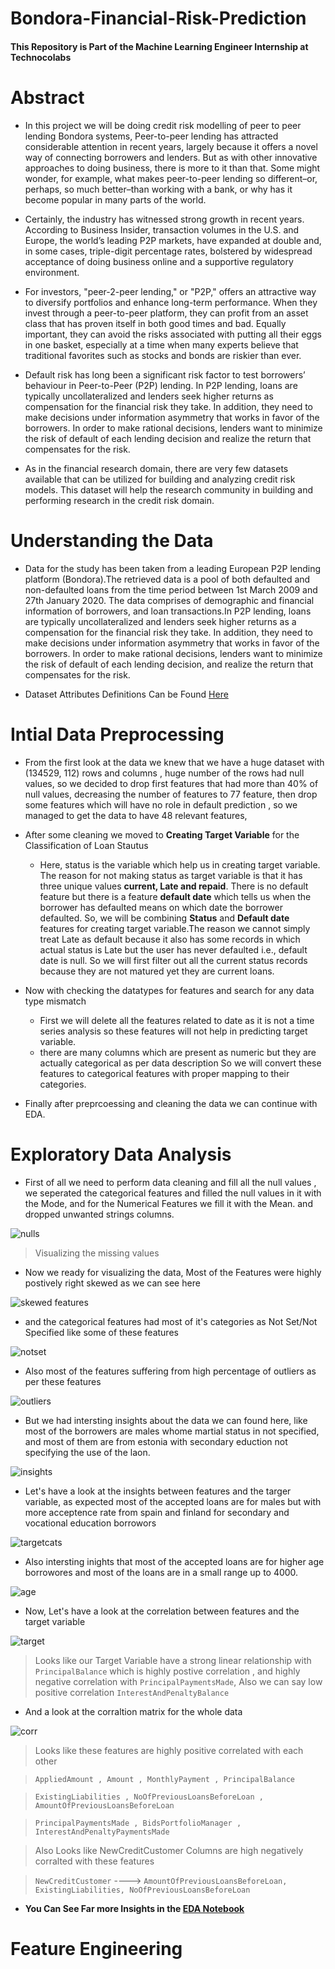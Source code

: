 # **Bondora-Financial-Risk-Prediction**

#### This Repository is Part of the Machine Learning Engineer Internship at Technocolabs

# **Abstract**
- In this project we will be doing credit risk modelling of peer to peer lending Bondora systems, Peer-to-peer lending has attracted considerable attention in recent years, largely because it offers a novel way of connecting borrowers and lenders. But as with other innovative approaches to doing business, there is more to it than that. Some might wonder, for example, what makes peer-to-peer lending so different–or, perhaps, so much better–than working with a bank, or why has it become popular in many parts of the world.

- Certainly, the industry has witnessed strong growth in recent years. According to Business Insider, transaction volumes in the U.S. and Europe, the world’s leading P2P markets, have expanded at double and, in some cases, triple-digit percentage rates, bolstered by widespread acceptance of doing business online and a supportive regulatory environment.

- For investors, "peer-2-peer lending," or "P2P," offers an attractive way to diversify portfolios and enhance long-term performance. When they invest through a peer-to-peer platform, they can profit from an asset class that has proven itself in both good times and bad. Equally important, they can avoid the risks associated with putting all their eggs in one basket, especially at a time when many experts believe that traditional favorites such as stocks and bonds are riskier than ever.

- Default risk has long been a significant risk factor to test borrowers’ behaviour in Peer-to-Peer (P2P) lending. In P2P lending, loans are typically uncollateralized and lenders seek higher returns as compensation for the financial risk they take. In addition, they need to make decisions under information asymmetry that works in favor of the borrowers. In order to make rational decisions, lenders want to minimize the risk of default of each lending decision and realize the return that compensates for the risk.

- As in the financial research domain, there are very few datasets available that can be utilized for building and analyzing credit risk models. This dataset will help the research community in building and performing research in the credit risk domain.


# **Understanding the Data**
- Data for the study has been taken from a leading European P2P lending platform (Bondora).The retrieved data is a pool of both defaulted and non-defaulted loans from the time period between 1st March 2009 and 27th January 2020. The data comprises of demographic and financial information of borrowers, and loan transactions.In P2P lending, loans are typically uncollateralized and lenders seek higher returns as a compensation for the financial risk they take. In addition, they need to make decisions under information asymmetry that works in favor of the borrowers. In order to make rational decisions, lenders want to minimize the risk of default of each lending decision, and realize the return that compensates for the risk.

- Dataset Attributes Definitions Can be Found [Here](https://github.com/abduulrahmankhalid/Bondora-Financial-Risk-Prediction/blob/main/Attributes_Definitions.ipynb)

# **Intial Data Preprocessing**
- From the first look at the data we knew that we have a huge dataset with (134529, 112) rows and columns , huge number of the rows had null values, so we decided to drop first features that had more than 40% of null values, decreasing the number of features to 77 feature, then drop some features which will have no role in default prediction , so we managed to get the data to have 48 relevant features,

- After some cleaning we moved to  **Creating Target Variable** for the Classification of Loan Stautus

  - Here, status is the variable which help us in creating target variable. The reason for not making status as target variable is that it has three unique values **current, Late and repaid**. There is no default feature but there is a feature **default date** which tells us when the borrower has defaulted means on which date the borrower defaulted. So, we will be combining **Status** and **Default date** features for creating target variable.The reason we cannot simply treat Late as default because it also has some records in which actual status is Late but the user has never defaulted i.e., default date is null.
So we will first filter out all the current status records because they are not matured yet they are current loans. 

- Now with checking the datatypes for features and search for any data type mismatch
  - First we will delete all the features related to date as it is not a time series analysis so these features will not help in predicting target variable.
  -  there are many columns which are present as numeric but they are actually categorical as per data description So we will convert these features to categorical features with proper mapping to their categories.
   
- Finally after preprcoessing and cleaning the data we can continue with EDA.

# **Exploratory Data Analysis**
- First of all we need to perform data cleaning and fill all the null values , we seperated the categorical features and filled the null values in it with the Mode, and for the Numerical Features we fill it with the Mean. and dropped unwanted strings columns.

![nulls](https://user-images.githubusercontent.com/76521677/208266819-27c131f6-5c2c-45db-af5b-38bc1b82be91.png)

> Visualizing the missing values

- Now we ready for visualizing the data, Most of the Features were highly postively right skewed as we can see here

![skewed features](https://user-images.githubusercontent.com/76521677/208266139-6604abad-1d4f-49c8-ab85-d538ed84d29a.png)

- and the categorical features had most of it's categories as Not Set/Not Specified like some of these features

![notset](https://user-images.githubusercontent.com/76521677/208266181-976bc06e-5210-4e47-a348-55200f60fcab.png)

- Also most of the features suffering from high percentage of outliers as per these features

![outliers](https://user-images.githubusercontent.com/76521677/208266214-e002da68-d197-4c21-85b3-6d1df507b1bf.png)

- But we had intersting insights about the data we can found here, like most of the borrowers are males whome martial status in not specified, and most of them are from estonia with secondary eduction not specifying the use of the laon.

![insights](https://user-images.githubusercontent.com/76521677/208266267-cde73feb-2dba-4b3f-813d-5b5f9771d1d2.png)

- Let's have a look at the insights between features and the targer variable, as expected most of the accepted loans are for males but with more acceptence rate from spain and finland for secondary and vocational education borrowors

![targetcats](https://user-images.githubusercontent.com/76521677/208266539-85b7f368-8aeb-434d-90ef-2af241f77e9b.png)

- Also intersting inights that most of the accepted loans are for higher age borrowores and most of the loans are in a small range up to 4000.

![age](https://user-images.githubusercontent.com/76521677/208266733-c2c48215-4af9-4c92-a6e2-5c0d2f8496a7.png)


- Now, Let's have a look at the correlation between features and the target variable

![target](https://user-images.githubusercontent.com/76521677/208266425-1fef37b9-2686-4bc5-8f80-8bd2d345b088.png)

> Looks like our Target Variable have a strong linear relationship with `PrincipalBalance` which is highly postive correlation , and highly negative correlation with `PrincipalPaymentsMade`, Also we can say low positive correlation `InterestAndPenaltyBalance`   

- And a look at the corraltion matrix for the whole data 

![corr](https://user-images.githubusercontent.com/76521677/208266756-ab449a9f-8068-44e8-a24c-19ceb5dd2c36.png)

> Looks like these features are highly positive correlated with each other

> `AppliedAmount , Amount , MonthlyPayment , PrincipalBalance` 

> `ExistingLiabilities , NoOfPreviousLoansBeforeLoan , AmountOfPreviousLoansBeforeLoan`

> `PrincipalPaymentsMade , BidsPortfolioManager , InterestAndPenaltyPaymentsMade`

> Also Looks like NewCreditCustomer Columns are high negatively corralted with these features

> `NewCreditCustomer` ----> `AmountOfPreviousLoansBeforeLoan, ExistingLiabilities, NoOfPreviousLoansBeforeLoan`

- **You Can See Far more Insights in the [EDA Notebook](https://github.com/abduulrahmankhalid/Bondora-Financial-Risk-Prediction/blob/main/Bondora_Complete_EDA.ipynb)**

# **Feature Engineering**
